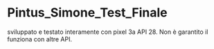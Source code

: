 # Pintus_Simone_Test_Finale
sviluppato e testato interamente con pixel 3a API 28. 
Non è garantito il funziona con altre API.
